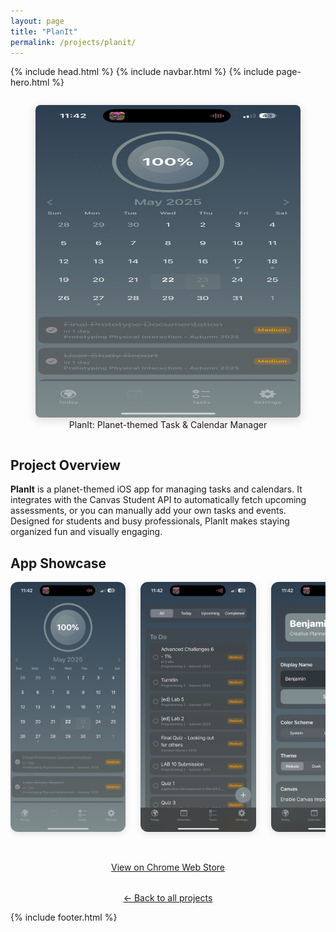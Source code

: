 ```yaml
---
layout: page
title: "PlanIt"
permalink: /projects/planit/
---
```


{% include head.html %}
{% include navbar.html %}
{% include page-hero.html %}
<main class="page-content-container">
  <div class="project-detail">
    <div class="details">
      <div style="display:flex;flex-wrap:wrap;gap:2rem;align-items:center;justify-content:center;">
        <figure style="flex:1;min-width:250px;text-align:center;">
          <img src="/assets/images/PlanIt1.png" alt="PlanIt iOS App Screenshot 1" style="max-width:100%;border-radius:8px;box-shadow:0 4px 16px rgba(0,0,0,0.15);" loading="lazy" width="800" height="500"/>
          <figcaption>PlanIt: Planet-themed Task & Calendar Manager</figcaption>
        </figure>
      </div>
      <h2>Project Overview</h2>
      <p><strong>PlanIt</strong> is a planet-themed iOS app for managing tasks and calendars. It integrates with the Canvas Student API to automatically fetch upcoming assessments, or you can manually add your own tasks and events. Designed for students and busy professionals, PlanIt makes staying organized fun and visually engaging.</p>
      <h2>App Showcase</h2>
      <div class="planit-carousel" style="display:flex;gap:1.5rem;overflow-x:auto;padding-bottom:1rem;scroll-snap-type:x mandatory;">
        <img src="/assets/images/PlanIt1.png" alt="PlanIt Screenshot 1" style="height:400px;max-width:250px;object-fit:contain;border-radius:12px;box-shadow:0 2px 12px rgba(0,0,0,0.12);scroll-snap-align:center;" loading="lazy" width="250" height="400"/>
        <img src="/assets/images/PlanIt2.png" alt="PlanIt Screenshot 2" style="height:400px;max-width:250px;object-fit:contain;border-radius:12px;box-shadow:0 2px 12px rgba(0,0,0,0.12);scroll-snap-align:center;" loading="lazy" width="250" height="400"/>
        <img src="/assets/images/PlanIt3.png" alt="PlanIt Screenshot 3" style="height:400px;max-width:250px;object-fit:contain;border-radius:12px;box-shadow:0 2px 12px rgba(0,0,0,0.12);scroll-snap-align:center;" loading="lazy" width="250" height="400"/>
        <img src="/assets/images/PlanIt4.png" alt="PlanIt Screenshot 4" style="height:400px;max-width:250px;object-fit:contain;border-radius:12px;box-shadow:0 2px 12px rgba(0,0,0,0.12);scroll-snap-align:center;" loading="lazy" width="250" height="400"/>
      </div>
      <div style="text-align:center;margin:2rem 0;">
        <a href="https://chrome.google.com/webstore/detail/focus-plus/placeholder" class="btn" target="_blank" aria-label="Open Chrome Web Store listing for Focus+">View on Chrome Web Store</a>
      </div>
      <p style="text-align:center; margin-top:2rem;">
        <a href="/projects/">← Back to all projects</a>
      </p>
    </div>
  </div>
</main>

<script src="{{ '/assets/js/nav-scroll.js' | relative_url }}" defer></script>
<script src="{{ '/assets/js/scroll-reveal.js' | relative_url }}" defer></script>

{% include footer.html %} 